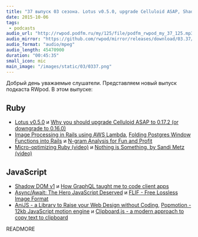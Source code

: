 ```yaml
---
title: "37 выпуск 03 сезона. Lotus v0.5.0, upgrade Celluloid ASAP, Shadow DOM v1, AniJS, Popmotion и прочее"
date: 2015-10-06
tags:
 - podcasts
audio_url: "http://rwpod.podfm.ru/my/125/file/podfm_rwpod_my_37_125.mp3"
audio_mirror: "https://github.com/rwpod/mirror/releases/download/03.37/0337.mp3"
audio_format: "audio/mpeg"
audio_length: 45470900
duration: "00:45:35"
small_icon: mic
main_image: "/images/static/03/0337.png"
---
```


Добрый день уважаемые слушатели. Представляем новый выпуск подкаста RWpod. В этом выпуске:

## Ruby

 - [Lotus v0.5.0](http://lotusrb.org/blog/2015/09/30/announcing-lotus-050.html) и [Why you should upgrade Celluloid ASAP to 0.17.2 (or downgrade to 0.16.0)](https://gist.github.com/gazay/3b518f72266b5a7e88ff)
 - [Image Processing in Rails using AWS Lambda](https://medium.com/@WoloxEngineering/image-processing-in-rails-using-aws-lambda-43b5b268019f), [Folding Postgres Window Functions into Rails](https://blog.codeship.com/folding-postgres-window-functions-into-rails/) и [N-gram Analysis for Fun and Profit](http://www.blackbytes.info/2015/09/ngram-analysis-ruby/)
 - [Micro-optimizing Ruby (video)](https://www.youtube.com/watch?v=3HpjZPbBS-s) и [Nothing is Something, by Sandi Metz (video)](https://www.youtube.com/watch?v=9mLK_8hKii8)

## JavaScript

 - [Shadow DOM v1](https://twitter.com/polymer/status/644193936140042240) и [How GraphQL taught me to code client apps](https://medium.com/@gregoryziegan/how-graphql-taught-me-to-code-client-apps-1c631a9953bd)
 - [Async/Await: The Hero JavaScript Deserved](https://www.twilio.com/blog/2015/10/asyncawait-the-hero-javascript-deserved.html) и [FLIF - Free Lossless Image Format](http://flif.info/)
 - [AniJS - a Library to Raise your Web Design without Coding](http://anijs.github.io/), [Popmotion - 12kb JavaScript motion engine](http://popmotion.io/) и [Clipboard.js - a modern approach to copy text to clipboard](http://zenorocha.github.io/clipboard.js/)


READMORE

